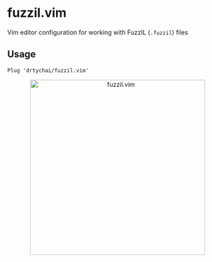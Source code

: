 # fuzzil.vim
Vim editor configuration for working with FuzzIL (`.fuzzil`) files

## Usage
```Plug 'drtychai/fuzzil.vim'``` 


<p align="center">
  <img width=400px src="screenshot-vim.png" alt="fuzzil.vim">
</p>

